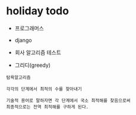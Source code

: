 # holiday todo

- 프로그래머스
- django
- 회사 알고리즘 테스트


- 그리디(greedy)
```
탐욕알고리즘

각각의 단계에서 최적의 수를 찾아내기

기술적 용어로 말하자면 각 단계에서 국소 최적해를 찾음으로써
최종적으로는 전역 최적해를 구하게 된다.
```